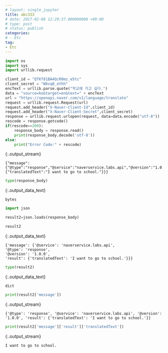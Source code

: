 ```yaml
---
# layout: single_jupyter
title: abc333
# date: 2017-02-08 12:29:37.000000000 +09:00
# type: post
# status: publish
categories:
# - Etc
tag:
- Etc
---
```



  <div class="input_area" markdown="1">

```python
import os
import sys
import urllib.request
```

  </div>


  <div class="input_area" markdown="1">

```python
client_id = "QTKf81BA4QcR0mz_e5tc"
client_secret = "Wbvq8_eYhh"
encText = urllib.parse.quote("학교에 가고 싶다.")
data = "source=ko&target=en&text=" + encText
url = "https://openapi.naver.com/v1/language/translate"
request = urllib.request.Request(url)
request.add_header("X-Naver-Client-Id",client_id)
request.add_header("X-Naver-Client-Secret",client_secret)
response = urllib.request.urlopen(request, data=data.encode("utf-8"))
rescode = response.getcode()
if(rescode==200):
    response_body = response.read()
    print(response_body.decode('utf-8'))
else:
    print("Error Code:" + rescode)
```

  </div>

  {:.output_stream}
  ```
  {"message":{"@type":"response","@service":"naverservice.labs.api","@version":"1.0.0","result":{"translatedText":"I want to go to school."}}}

  ```


  <div class="input_area" markdown="1">

```python
type(response_body)
```

  </div>




  {:.output_data_text}
  ```
  bytes
  ```




  <div class="input_area" markdown="1">

```python
import json
```

  </div>


  <div class="input_area" markdown="1">

```python
result2=json.loads(response_body)
```

  </div>


  <div class="input_area" markdown="1">

```python
result2
```

  </div>




  {:.output_data_text}
  ```
  {'message': {'@service': 'naverservice.labs.api',
  '@type': 'response',
  '@version': '1.0.0',
  'result': {'translatedText': 'I want to go to school.'}}}
  ```




  <div class="input_area" markdown="1">

```python
type(result2)
```

  </div>




  {:.output_data_text}
  ```
  dict
  ```




  <div class="input_area" markdown="1">

```python
print(result2['message'])
```

  </div>

  {:.output_stream}
  ```
  {'@type': 'response', '@service': 'naverservice.labs.api', '@version': '1.0.0', 'result': {'translatedText': 'I want to go to school.'}}

  ```


  <div class="input_area" markdown="1">

```python
print(result2['message']['result']['translatedText'])
```

  </div>

  {:.output_stream}
  ```
  I want to go to school.

  ```


  <div class="input_area" markdown="1">

```python

```

  </div>
